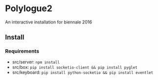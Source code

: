 # Polylogue2

An interactive installation for biennale 2016

## Install

### Requirements

* src/server: `npm install`
* src/box: `pip install socketio-client && pip install pyglet`
* src/keyboard: `pip install python-socketio && pip install eventlet` 


